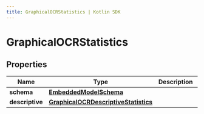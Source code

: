 ```yaml
---
title: GraphicalOCRStatistics | Kotlin SDK
---
```



# GraphicalOCRStatistics

## Properties
Name | Type | Description | Notes
------------ | ------------- | ------------- | -------------
**schema** | [**EmbeddedModelSchema**](EmbeddedModelSchema) |  |  [optional]
**descriptive** | [**GraphicalOCRDescriptiveStatistics**](GraphicalOCRDescriptiveStatistics) |  |  [optional]



